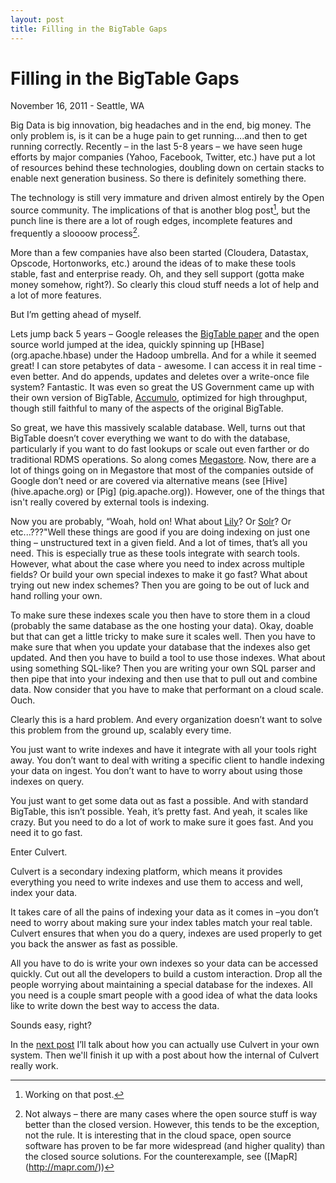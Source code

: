 ```yaml
---
layout: post
title: Filling in the BigTable Gaps
---
```

# Filling in the BigTable Gaps

November 16, 2011 - Seattle, WA

Big Data is big innovation, big headaches and in the end, big money. The only problem is, is it can be a huge pain to get running….and then to get running correctly.  Recently – in the last 5-8 years – we have seen huge efforts by major companies (Yahoo, Facebook, Twitter, etc.) have put a lot of resources behind these technologies, doubling down on certain stacks to enable next generation business. So there is definitely something there.

The technology is still very immature and driven almost entirely by the Open source community. The implications of that is another blog post[^one], but the punch line is there are a lot of rough edges, incomplete features and frequently a sloooow process[^two]. 

More than a few companies have also been started (Cloudera, Datastax, Opscode, Hortonworks, etc.) around the ideas of to make these tools stable, fast and enterprise ready. Oh, and they sell support (gotta make money somehow, right?). So clearly this cloud stuff needs a lot of help and a lot of more features.

But I’m getting ahead of myself.

Lets jump back 5 years – Google releases the [BigTable paper] and the open source world jumped at the idea, quickly spinning up [HBase] (org.apache.hbase) under the Hadoop umbrella. And for a while it seemed great! I can store petabytes of data - awesome. I can access it in real time - even better. And do appends, updates and deletes over a write-once file system? Fantastic. It was even so great the US Government came up with their own version of BigTable, [Accumulo](http://incubator.apache.org/accumulo/), optimized for high throughput, though still faithful to many of the aspects of the original BigTable.

So great, we have this massively scalable database. Well, turns out that BigTable doesn’t cover everything we want to do with the database, particularly if you want to do fast lookups or scale out even farther or do traditional RDMS operations. So along comes [Megastore]. Now, there are a lot of things going on in Megastore that most of the companies outside of Google don’t need or are covered via alternative means (see [Hive] (hive.apache.org) or [Pig] (pig.apache.org)). However, one of the things that isn't really covered by external tools is indexing. 

Now you are probably, “Woah, hold on! What about [Lily]? Or [Solr]? Or etc...???"Well these things are good if you are doing indexing on just one thing – unstructured text in a given field. And a lot of times, that’s all you need.  This is especially true as these tools integrate with search tools. However, what about the case where you need to index across multiple fields? Or build your own special indexes to make it go fast? What about trying out new index schemes? Then you are going to be out of luck and hand rolling your own. 

To make sure these indexes scale you then have to store them in a cloud (probably the same database as the one hosting your data). Okay, doable but that can get a little tricky to make sure it scales well. Then you have to make sure that when you update your database that the indexes also get updated. And then you have to build a tool to use those indexes. What about using something SQL-like? Then you are writing your own SQL parser and then pipe that into your indexing and then use that to pull out and combine data. Now consider that you have to make that performant on a cloud scale.  Ouch.

Clearly this is a hard problem. And every organization doesn’t want to solve this problem from the ground up, scalably every time. 

You just want to write indexes and have it integrate with all your tools right away. You don’t want to deal with writing a specific client to handle indexing your data on ingest. You don’t want to have to worry about using those indexes on query. 

You just want to get some data out as fast a possible. And with standard BigTable, this isn’t possible. Yeah, it’s pretty fast. And yeah, it scales like crazy. But you need to do a lot of work to make sure it goes fast. And you need it to go fast.

Enter Culvert.

Culvert is a secondary indexing platform, which means it provides everything you need to write indexes and use them to access and well, index your data.

 It takes care of all the pains of indexing your data as it comes in –you don’t need to worry about making sure your index tables match your real table. Culvert ensures that when you do a query, indexes are used properly to get you back the answer as fast as possible.

All you have to do is write your own indexes so your data can be accessed quickly. Cut out all the developers to build a custom interaction. Drop all the people worrying about maintaining a special database for the indexes.  All you need is a couple smart people with a good idea of what the data looks like to write down the best way to access the data.

Sounds easy, right?

In the [next post](/2011/11/17/welcome-to-index-nirvana.html) I’ll talk about how you can actually use Culvert in your own system. Then we'll finish it up with a post about how the internal of Culvert really work.

[BigTable paper]: http://labs.google.com/papers/bigtable-osdi06.pdf
[Lily]: http://www.lilyproject.org/lily/index.html
[Solr]: http://lucene.apache.org/solr/
[Megastore]: http://research.google.com/pubs/archive/36971.pdf

[^one]: Working on that post.

[^two]: Not always – there are many cases where the open source stuff is way better than the closed version. However, this tends to be the exception, not the rule. It is interesting that in the cloud space, open source software has proven to be far more widespread (and higher quality) than the closed source solutions. For the counterexample, see ([MapR] (http://mapr.com/))

